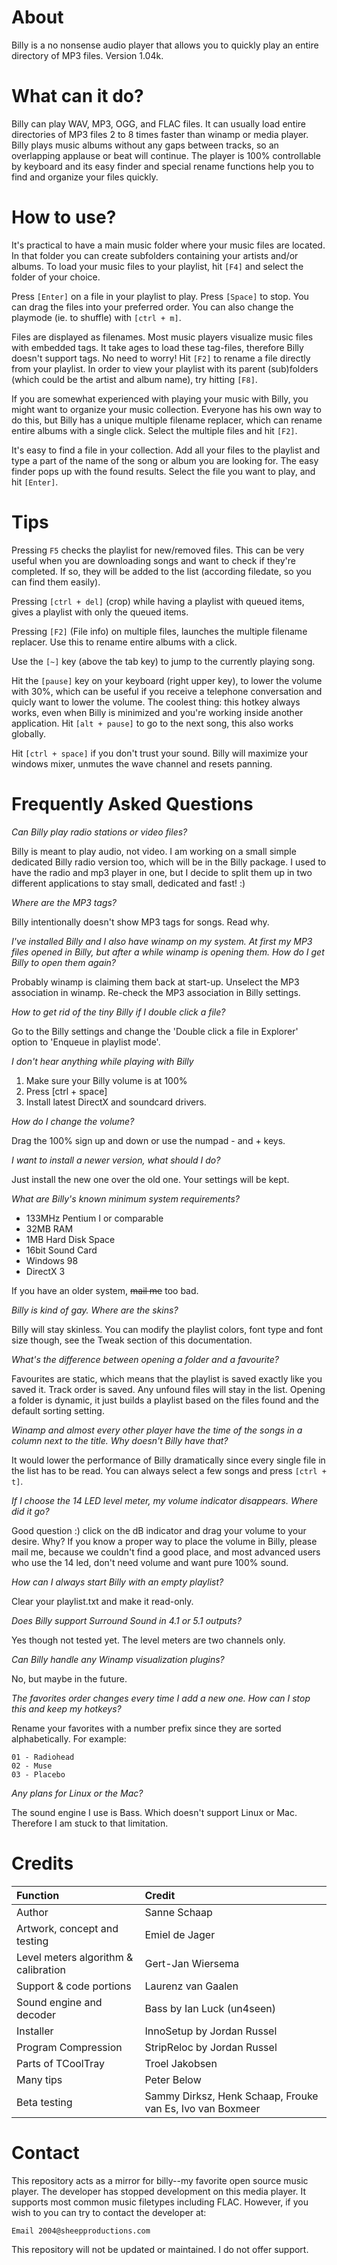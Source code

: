 # About

Billy is a no nonsense audio player that allows you to quickly play an entire directory of MP3 files. Version 1.04k.

# What can it do?

Billy can play WAV, MP3, OGG, and FLAC files. It can usually load entire directories of MP3 files 2 to 8 times faster than winamp or media player. Billy plays music albums without any gaps 
between tracks, so an overlapping applause or beat will continue. The player is 100% controllable by keyboard and its easy finder and special rename functions help you to find and organize your files quickly.

# How to use?

It's practical to have a main music folder where your music files are located. In that folder you can create subfolders containing your artists and/or albums. To load your music files to your playlist, hit `[F4]` and select the folder of your choice.

Press `[Enter]` on a file in your playlist to play. Press `[Space]` to stop. You can drag the files into your preferred order. You can also change the playmode (ie. to shuffle) with `[ctrl + m]`.

Files are displayed as filenames. Most music players visualize music files with embedded tags. It take ages to load these tag-files, therefore Billy doesn't support tags. No need to worry! Hit `[F2]` to rename a file directly from your playlist. In order to view your playlist with its parent (sub)folders (which could be the artist and album name), try hitting `[F8]`.

If you are somewhat experienced with playing your music with Billy, you might want to organize your music collection. Everyone has his own way to do this, but Billy has a unique multiple filename replacer, which can rename entire albums with a single click. Select the multiple files and hit `[F2]`.

It's easy to find a file in your collection. Add all your files to the playlist and type a part of the name of the song or album you are looking for. The easy finder pops up with the found results. Select the file you want to play, and hit `[Enter]`.

# Tips

Pressing `F5` checks the playlist for new/removed files. This can be very useful when you are downloading songs and want to check if they're completed. If so, they will be added to the list (according filedate, so you can find them easily).

Pressing `[ctrl + del]` (crop) while having a playlist with queued items, gives a playlist with only the queued items.

Pressing `[F2]` (File info) on multiple files, launches the multiple filename replacer. Use this to rename entire albums with a click.

Use the `[~]` key (above the tab key) to jump to the currently playing song.

Hit the `[pause]` key on your keyboard (right upper key), to lower the volume with 30%, which can be useful if you receive a telephone conversation and quicly want to lower the volume. The coolest thing: this hotkey always works, even when Billy is minimized and you're working inside another application. Hit `[alt + pause]` to go to the next song, this also works globally.

Hit `[ctrl + space]` if you don't trust your sound. Billy will maximize your windows mixer, unmutes the wave channel and resets panning.

# Frequently Asked Questions

_Can Billy play radio stations or video files?_

Billy is meant to play audio, not video. I am working on a small simple dedicated Billy radio version too, which will be in the Billy package. I used to have the radio and mp3 player in one, but I decide to split them up in two different applications to stay small, dedicated and fast! :)

_Where are the MP3 tags?_

Billy intentionally doesn't show MP3 tags for songs. Read why.

_I've installed Billy and I also have winamp on my system. At first my MP3 files opened in Billy, but after a while winamp is opening them. How do I get Billy to open them again?_

Probably winamp is claiming them back at start-up. Unselect the MP3 association in winamp. Re-check the MP3 association in Billy settings.

_How to get rid of the tiny Billy if I double click a file?_

Go to the Billy settings and change the 'Double click a file in Explorer' option to 'Enqueue in playlist mode'.

_I don't hear anything while playing with Billy_

1. Make sure your Billy volume is at 100%
2. Press [ctrl + space]
3. Install latest DirectX and soundcard drivers.

_How do I change the volume?_

Drag the 100% sign up and down or use the numpad - and + keys.

_I want to install a newer version, what should I do?_

Just install the new one over the old one. Your settings will be kept.

_What are Billy's known minimum system requirements?_

- 133MHz Pentium I or comparable
- 32MB RAM
- 1MB Hard Disk Space
- 16bit Sound Card
- Windows 98
- DirectX 3

If you have an older system, ~~mail me~~ too bad.

_Billy is kind of gay. Where are the skins?_

Billy will stay skinless. You can modify the playlist colors, font type and font size though, see the Tweak section of this documentation.

_What's the difference between opening a folder and a favourite?_

Favourites are static, which means that the playlist is saved exactly like you saved it. Track order is saved. Any unfound files will stay in the list. Opening a folder is dynamic, it just builds a playlist based on the files found and the default sorting setting.

_Winamp and almost every other player have the time of the songs in a column next to the title. Why doesn't Billy have that?_

It would lower the performance of Billy dramatically since every single file in the list has to be read. You can always select a few songs and press `[ctrl + t]`.

_If I choose the 14 LED level meter, my volume indicator disappears. Where did it go?_

Good question :) click on the dB indicator and drag your volume to your desire. Why? If you know a proper way to place the volume in Billy, please mail me, because we couldn't find a good place, and most advanced users who use the 14 led, don't need volume and want pure 100% sound.

_How can I always start Billy with an empty playlist?_

Clear your playlist.txt and make it read-only.

_Does Billy support Surround Sound in 4.1 or 5.1 outputs?_

Yes though not tested yet. The level meters are two channels only.

_Can Billy handle any Winamp visualization plugins?_

No, but maybe in the future.

_The favorites order changes every time I add a new one. How can I stop this and keep my hotkeys?_

Rename your favorites with a number prefix since they are sorted alphabetically. For example:
    
    01 - Radiohead
    02 - Muse
    03 - Placebo

_Any plans for Linux or the Mac?_

The sound engine I use is Bass. Which doesn't support Linux or Mac. Therefore I am stuck to that limitation.

# Credits

|Function|Credit|
|:--|:--|
|Author|Sanne Schaap|
|Artwork, concept and testing|Emiel de Jager|
|Level meters algorithm & calibration|Gert-Jan Wiersema|
|Support & code portions| Laurenz van Gaalen|
|Sound engine and decoder|Bass by Ian Luck (un4seen)|
|Installer|InnoSetup by Jordan Russel|
|Program Compression|StripReloc by Jordan Russel|
|Parts of TCoolTray|Troel Jakobsen|
|Many tips|Peter Below|
|Beta testing|Sammy Dirksz, Henk Schaap, Frouke van Es, Ivo van Boxmeer|

# Contact

This repository acts as a mirror for billy--my favorite open source music player. The developer has stopped development on this media player. It supports most common music filetypes including FLAC. However, if you wish to you can try to contact the developer at:

    Email 2004@sheepproductions.com

This repository will not be updated or maintained. I do not offer support.
